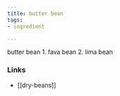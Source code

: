 ```yaml
---
title: butter bean
tags:
- ingredient

---
```

butter bean 1. fava bean 2. lima bean

### Links

* [[dry-beans]]
